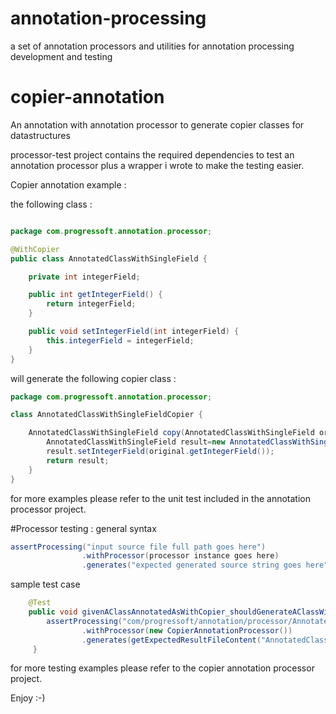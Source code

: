 # annotation-processing
a set of annotation processors and utilities for annotation processing development and testing

# copier-annotation
An annotation with annotation processor to generate copier classes for datastructures

processor-test project contains the required dependencies to test an annotation processor plus a wrapper i wrote to make the testing easier.

Copier annotation example :

the following class :

```java

package com.progressoft.annotation.processor;

@WithCopier
public class AnnotatedClassWithSingleField {

    private int integerField;

    public int getIntegerField() {
        return integerField;
    }

    public void setIntegerField(int integerField) {
        this.integerField = integerField;
    }
}
```

will generate the following copier class :

```java
package com.progressoft.annotation.processor;

class AnnotatedClassWithSingleFieldCopier {

    AnnotatedClassWithSingleField copy(AnnotatedClassWithSingleField original) throws CloneNotSupportedException {
        AnnotatedClassWithSingleField result=new AnnotatedClassWithSingleField();
        result.setIntegerField(original.getIntegerField());
        return result;
    }
}
```

for more examples please refer to the unit test included in the annotation processor project.


#Processor testing :
general syntax

```java
assertProcessing("input source file full path goes here")
                .withProcessor(processor instance goes here)
                .generates("expected generated source string goes here");

```
sample test case

```java
    @Test
    public void givenAClassAnnotatedAsWithCopier_shouldGenerateAClassWithSameNameButEndsWithCopier() throws Exception {
        assertProcessing("com/progressoft/annotation/processor/AnnotatedClassWithSingleField.java")
                .withProcessor(new CopierAnnotationProcessor())
                .generates(getExpectedResultFileContent("AnnotatedClassWithSingleFieldCopier.java"));
     }
```
for more testing examples please refer to the copier annotation processor project.

Enjoy :-)

